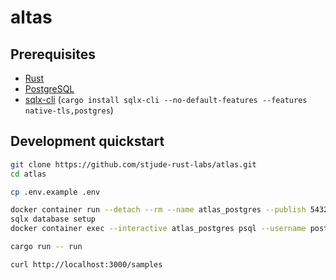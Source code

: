 # altas

## Prerequisites

  * [Rust](https://www.rust-lang.org/)
  * [PostgreSQL](https://www.postgresql.org/)
  * [sqlx-cli](https://github.com/launchbadge/sqlx/tree/master/sqlx-cli) (`cargo install sqlx-cli --no-default-features --features native-tls,postgres`)

## Development quickstart

```sh
git clone https://github.com/stjude-rust-labs/atlas.git
cd atlas

cp .env.example .env

docker container run --detach --rm --name atlas_postgres --publish 5432:5432 --env POSTGRES_PASSWORD=dev postgres:14.2
sqlx database setup
docker container exec --interactive atlas_postgres psql --username postgres atlas < tests/sql/seeds.sql

cargo run -- run

curl http://localhost:3000/samples
```
